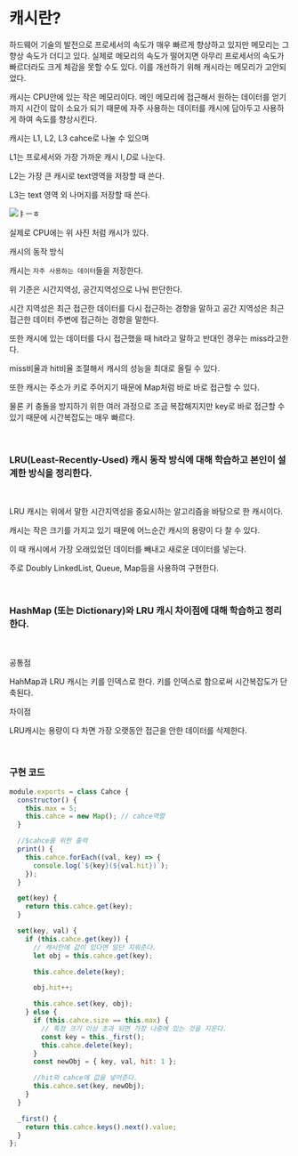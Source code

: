 # 캐시란?

하드웨어 기술의 발전으로 프로세서의 속도가 매우 빠르게 향상하고 있지만 메모리는 그 향상 속도가 더디고 있다.
실제로 메모리의 속도가 떨어지면 아무리 프로세서의 속도가 빠르더라도 크게 체감을 못할 수도 있다.
이를 개선하기 위해 캐시라는 메모리가 고안되었다.

캐시는 CPU안에 있는 작은 메모리이다. 메인 메모리에 접근해서 원하는 데이터를 얻기까지 시간이 많이 소요가 되기 때문에
자주 사용하는 데이터를 캐시에 담아두고 사용하게 하여 속도를 향상시킨다.

캐시는 L1, L2, L3 cahce로 나눌 수 있으며

L1는 프로세서와 가장 가까운 캐시 I$, D$로 나눈다.

L2는 가장 큰 캐시로 text영역을 저장할 때 쓴다.

L3는 text 영역 외 나머지를 저장할 때 쓴다.

![ㅑㅡㅎ](https://user-images.githubusercontent.com/6410412/54875045-80f32980-4e3a-11e9-8854-5cef63c9c58e.jpg)

실제로 CPU에는 위 사진 처럼 캐시가 있다.

캐시의 동작 방식

캐시는 `자주 사용하는 데이터`들을 저장한다.

위 기준은 시간지역성, 공간지역성으로 나눠 판단한다.

시간 지역성은 최근 접근한 데이터를 다시 접근하는 경향을 말하고
공간 지역성은 최근 접근한 데이터 주변에 접근하는 경향을 말한다.

또한 캐시에 있는 데이터를 다시 접근했을 때 hit라고 말하고 반대인 경우는 miss라고한다.

miss비율과 hit비율 조절해서 캐시의 성능을 최대로 올릴 수 있다.

또한 캐시는 주소가 키로 주어지기 때문에 Map처럼 바로 바로 접근할 수 있다.

물론 키 충돌을 방지하기 위한 여러 과정으로 조금 복잡해지지만 key로 바로 접근할 수 있기 때문에 시간복잡도는 매우 빠르다.

<br>

### LRU(Least-Recently-Used) 캐시 동작 방식에 대해 학습하고 본인이 설계한 방식을 정리한다.

<br>

LRU 캐시는 위에서 말한 시간지역성을 중요시하는 알고리즘을 바탕으로 한 캐시이다.

캐시는 작은 크기를 가지고 있기 때문에 어느순간 캐시의 용량이 다 찰 수 있다.

이 때 캐시에서 가장 오래있었던 데이터를 빼내고 새로운 데이터를 넣는다.

주로 Doubly LinkedList, Queue, Map등을 사용하여 구현한다.

<br>

### HashMap (또는 Dictionary)와 LRU 캐시 차이점에 대해 학습하고 정리한다.

<br>

공통점

HahMap과 LRU 캐시는 키를 인덱스로 한다.
키를 인덱스로 함으로써 시간복잡도가 단축된다.

차이점

LRU캐시는 용량이 다 차면 가장 오랫동안 접근을 안한 데이터를 삭제한다.

<br>

### 구현 코드

```js
module.exports = class Cahce {
  constructor() {
    this.max = 5;
    this.cahce = new Map(); // cahce역할
  }

  //$cahce를 위한 출력
  print() {
    this.cahce.forEach((val, key) => {
      console.log(`${key}(${val.hit})`);
    });
  }

  get(key) {
    return this.cahce.get(key);
  }

  set(key, val) {
    if (this.cahce.get(key)) {
      // 캐시안에 값이 있다면 일단 지워준다.
      let obj = this.cahce.get(key);

      this.cahce.delete(key);

      obj.hit++;

      this.cahce.set(key, obj);
    } else {
      if (this.cahce.size == this.max) {
        // 특정 크기 이상 초과 되면 가장 나중에 있는 것을 지운다.
        const key = this._first();
        this.cahce.delete(key);
      }
      const newObj = { key, val, hit: 1 };

      //hit와 cahce에 값을 넣어준다.
      this.cahce.set(key, newObj);
    }
  }

  _first() {
    return this.cahce.keys().next().value;
  }
};
```
